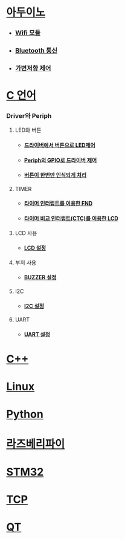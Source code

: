 # [아두이노](./Arduino/)
- ### [Wifi 모듈](./Arduino/esp8266/)
- ### [Bluetooth 통신](./Arduino/examples/iot_client_bluetooth_dcMotor/)
- ### [가변저항 제어](./Arduino/examples/pwmchangeresist/)
# [C 언어](./C/avr/)
### Driver와 Periph
1. LED와 버튼
    - #### [드라이버에서 버튼으로 LED제어](./C/avr/730class1/730class1/)
    - #### [Periph의 GPIO로 드라이버 제어](./C/avr/730classpractice/730classpractice/)
    - #### [버튼이 한번만 인식되게 처리](./C/avr/730lastgpio/730lastgpio/)
2. TIMER
    - #### [타이머 인터럽트를 이용한 FND](./C/avr/0801time1/731time1/)
    - #### [타이머 비교 인터럽트(CTC)를 이용한 LCD](./C/avr/0801timeclock/731time1/)
3. LCD 사용
    - #### [LCD 설정](./C/avr/0802lcdclass/0802lcdclass/)
4. 부저 사용
    - #### [BUZZER 설정](./C/avr/0805Buzzeroriginal/0805Buzzer/)
5. I2C
    - #### [I2C 설정](./C/avr/0805I2C/0805I2C/)
6. UART
    - #### [UART 설정](./C/avr/0806UART/0806UART/)
    
# [C++](./C++/)

# [Linux](./Linux/)

# [Python](./Python/)

# [라즈베리파이](./RaspberryPi/)

# [STM32](./stm/)

# [TCP](./TCPIP_Src/)

# [QT](./QT/)